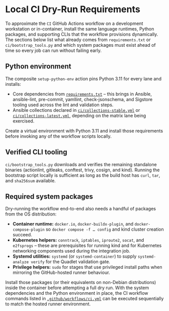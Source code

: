 # Local CI Dry-Run Requirements

To approximate the `CI` GitHub Actions workflow on a development workstation or in-container, install the same language runtimes,
Python packages, and supporting CLIs that the workflow provisions dynamically. The sections below list what already comes from
`requirements.txt` or `ci/bootstrap_tools.py` and which system packages must exist ahead of time so every job can run without
failing early.

## Python environment

The composite `setup-python-env` action pins Python 3.11 for every lane and installs:

- Core dependencies from [`requirements.txt`](../requirements.txt) – this brings in Ansible, ansible-lint, pre-commit, yamllint,
  check-jsonschema, and Sigstore tooling used across the lint and validation steps.
- Ansible collections declared in [`ci/collections-stable.yml`](../ci/collections-stable.yml) or
  [`ci/collections-latest.yml`](../ci/collections-latest.yml), depending on the matrix lane being exercised.

Create a virtual environment with Python 3.11 and install those requirements before invoking any of the workflow scripts locally.

## Verified CLI tooling

`ci/bootstrap_tools.py` downloads and verifies the remaining standalone binaries (actionlint, gitleaks, conftest, trivy, cosign,
and kind). Running the bootstrap script locally is sufficient as long as the build host has `curl`, `tar`, and `sha256sum`
available.

## Required system packages

Dry-running the workflow end-to-end also needs a handful of packages from the OS distribution:

- **Container runtime:** `docker.io`, `docker-buildx-plugin`, and `docker-compose-plugin` so `docker compose -f … config` and kind
  cluster creation succeed.
- **Kubernetes helpers:** `conntrack`, `iptables`, `iproute2`, `socat`, and `e2fsprogs` – these are prerequisites for running kind
  and for Kubernetes networking components used during the integration job.
- **Systemd utilities:** `systemd` (or `systemd-container`) to supply `systemd-analyze verify` for the Quadlet validation gate.
- **Privilege helpers:** `sudo` for stages that use privileged install paths when mirroring the GitHub-hosted runner behaviour.

Install those packages (or their equivalents on non-Debian distributions) inside the container before attempting a full dry run.
With the system dependencies and the Python environment in place, the CI workflow commands listed in
[`.github/workflows/ci.yml`](../.github/workflows/ci.yml) can be executed sequentially to match the hosted runner environment.
